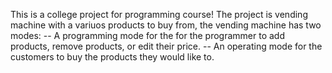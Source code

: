 This is a college project for programming course!
The project is vending machine with a variuos products to buy from, the vending machine has two modes: 
-- A programming mode for the for the programmer to add products, remove products, or edit their price. 
-- An operating mode for the customers to buy the products they would like to.